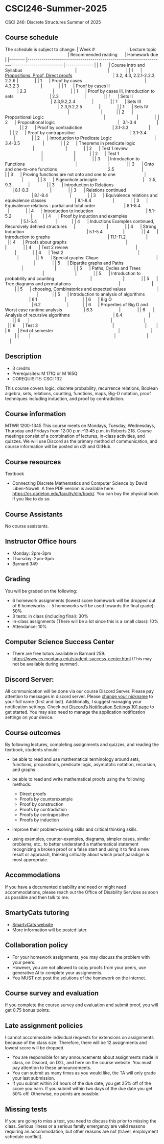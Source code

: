 # CSCI246-Summer-2025
CSCI 246: Discrete Structures Summer of 2025


## Course schedule
The schedule is subject to change.
| Week #                           | Lecture topic                                                      | Recommended reading      | Homework due |
|-------- |--------------------------------------------------------------------- |------------------------- |-------------- |
| 1      | Course intro and Syllabus                                            |                          |              |
| 1      | [Propositions, Proof, Direct proofs](https://github.com/adiesha/CSCI246-Summer-2025/blob/master/Notes/Propositions%2C%20Proofs%20and%20Direct%20Proofs/Propsitions%2C%20proofs%20and%20direct%20proofs.pdf)                                  | 3.2, 4.3, 2.2.1-2.2.3, 2.2.6 |              |
| 1      | Proof by cases                                                    | 4.3,2.3                  |              |
| 1      | Proof by cases II                                                    | 2.3                      |              |
| 1      | Proof by cases III, Introduction to sets                              | 2.3                      |              |
| 1      | Sets II                                                            | 2.3,9.2,2.4              |              |
| 1      | Sets III                                                            | 2.3,9.2,2.5              |              |
| 1      | Sets IV                                                              |                          |            |
| 2      | Propositional Logic                                                  |                          |              |
| 2      | Propositional logic                                                    |   3.1-3.4                 |              |
| 2      | Proof by contradiction                         | 3.1-3.3                 |            |
| 2      | Proof by contrapositive                                              | 3.1-3.4                 |              |
| 2      | Introduction to Predicate Logic                                    | 3.4-3.5                   |              |
| 2      | Theorems in predicate logic                                           |                          |              |
| 2      | Test 1 review                                                        |                          |            |
| 2      | Test 1                                                                |                          |              |
| 3      | Introduction to Functions                                          |                          |              |
| 3      | Onto and one-to-one functions                                        | 2.5                       |              |
| 3      | Proving functions are not onto and one to one                        |                          |            |
| 3      | Pigeonhole principle                                      |    2.5, 9.3              |              |
| 3      | Introduction to Relations                                            | 8.1-8.3                  |              |
| 3      | Relations continued                                                  | 8.1-8.4                  |              |
| 3      | Equivalence relations and equivalence classes                        | 8.1-8.4                  |              |
| 3      | Equivalence relations : partial and total order                        | 8.1-8.4                  |              |
| 4      | Introduction to induction                                            | 5.1-5.2                |         |
| 4      | Proof by induction and examples                                       | 5.1-5.4                |            |
| 4      | Inductions Examples continued, Recursively defined structures      |                          |              |
| 4      | Strong Induction                                                    | 5.1-5.4                 |              |
| 4      | Introduction to graphs                                                | 11.1-11.2                 |            |
| 4      | Proofs about graphs                                                 |                          |              |
| 4      | Test 2 review                                                        |                          |              |
| 4      | Test 2                                                              |                          |              |
| 5      | Special graphs: Clique                                                |                          |              |
| 5      | Bipartite graphs and Paths                                            |                          |               |
| 5      | Paths, Cycles and Trees                                               |                          |              |
| 5      | Introduction to probability and counting                              |                          |              |
| 5      | Tree diagrams and permutations                                        |                          |              |
| 5      | choosing, Combinatorics and expected values                          |                          |            |
| 5      | Introduction to analysis of algorithms                                | 6.1                       |              |
| 6      | Big O                                                              | 6.2                      |            |
| 6      | Properties of Big O and Worst case runtime analysis                  | 6.3                      |              |
| 6      | Analysis of recursive algorithms                                    | 6.4                      |              |
| 6      |                                                                    |                          |              |
| 6      | Test 3                                                              |                          |        |
| 6      | End of semester                                                      |                          |              |
|        |                                                                      |                          |              |







## Description
- 3 credits
- Prerequisites: M 171Q or M 165Q
- COREQUISITE: CSCI 132


This course covers logic, discrete probability, recurrence relations, Boolean algebra, sets, relations, counting, functions, maps, Big-O notation, proof techniques including induction, and proof by contradiction.


## Course information
MTWR 1200-1345
This course meets on Mondays, Tuesday, Wednesdays, Thursday and Fridays from 12:00 p.m.–13:45 p.m. in Roberts 218. Course meetings consist of a combination of lectures, in-class activities, and quizzes. We will use Discord as the primary method of communication, and course information will be posted on d2l and GitHub.


## Course resources


Textbook
* Connecting Discrete Mathematics and Computer Science by David Liben-Nowell. A free PDF version is available here: https://cs.carleton.edu/faculty/dln/book/. You can buy the physical book if you like to do so. 


## Course Assistants
No course assistants.


## Instructor Office hours
- Monday: 2pm-3pm
- Thursday: 2pm-3pm
- Barnard 349


## Grading
You will be graded on the following:


- 6 homework assignments (lowest score homework will be dropped out of 6 homeworks -- 5 homeworks will be used towards the final grade): 50%
- 3 tests: in class (including final): 30%
- In-class assignments (There will be a lot since this is a small class): 10%
- Attendance: 10%


## Computer Science Success Center
- There are free tutors available in Barnard 259. https://www.cs.montana.edu/student-success-center.html (This may not be available during summer).


## Discord Server: 
All communication will be done via our course Discord Server. Please pay attention to messages in discord server. Please [change your nickname](https://support.discord.com/hc/en-us/articles/219070107-Server-Nicknames#:~:text=If%20you're%20on%20the,new%20nickname%20of%20your%20choice!) to your full name (first and last). Additionally, I suggest managing your notification settings. Check out [Discord’s Notification Settings 101 page](https://support.discord.com/hc/en-us/articles/215253258-Notifications-Settings-101) to get started. You may also need to manage the application notification settings on your device.


## Course outcomes
By following lectures, completing assignments and quizzes, and reading the textbook, students should:


- be able to read and use mathematical terminology around sets, functions, propositions, predicate logic, asymptotic notation, recursion, and graphs.


- be able to read and write mathematical proofs using the following methods:
  * Direct proofs
  * Proofs by counterexample
  * Proof by construction
  * Proofs by contradiction
  * Proofs by contrapositive
  * Proofs by induction
- improve their problem-solving skills and critical thinking skills.
* using examples, counter-examples, diagrams, simpler cases, similar problems, etc., to better understand a mathematical statement recognizing a broken proof or a false start and using it to find a new result or approach, thinking critically about which proof paradigm is most appropriate.


## Accommodations
If you have a documented disability and need or might need accommodations, please reach out the Office of Disability Services as soon as possible and then talk to me.


## SmartyCats tutoring
- [SmartyCats website](https://www.montana.edu/aycss/success/smartycats/)
- More information will be posted later.


## Collaboration policy
- For your homework assignments, you may discuss the problem with your peers.
- However, you are not allowed to copy proofs from your peers, use generative AI to complete your assignments.
- You MUST not post the solutions of the homework on the internet.


## Course survey and evaluation
If you complete the course survey and evaluation and submit proof, you will get 0.75 bonus points.


## Late assignment policies
I cannot accommodate individual requests for extensions on assignments because of the class size. Therefore, there will be 12 assignments and lowest score will be dropped.
- You are responsible for any announcements about assignments made in class, on Discord, on D2L, and here on the course website. You must pay attention to these announcements.
- You can submit as many times as you would like, the TA will only grade your last submission.
- If you submit within 24 hours of the due date, you get 25% off of the score you earn. If you submit within two days of the due date you get 50% off. Otherwise, no points are possible.


## Missing tests
If you are going to miss a test, you need to discuss this prior to missing the class. Serious illness or a serious family emergency are valid reasons requiring an accommodation, but other reasons are not (travel, employment schedule conflict).

